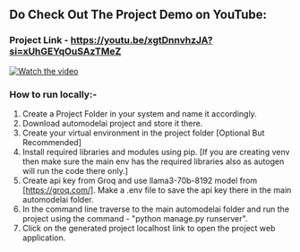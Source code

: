 ## Do Check Out The Project Demo on YouTube:

### Project Link - https://youtu.be/xgtDnnvhzJA?si=xUhGEYqOuSAzTMeZ

[![Watch the video](https://img.youtube.com/vi/xgtDnnvhzJA/0.jpg)](https://www.youtube.com/watch?v=xgtDnnvhzJA)

### How to run locally:-
  1) Create a Project Folder in your system and name it accordingly.
  2) Download automodelai project and store it there.
  3) Create your virtual environment in the project folder [Optional But Recommended]
  4) Install required libraries and modules using pip. [If you are creating venv then make sure the main env has the required libraries also as autogen will run the code there only.]
  5) Create api key from Groq and use llama3-70b-8192 model from [https://groq.com/]. Make a .env file to save the api key there in the main automodelai folder.
  6) In the command line traverse to the main automodelai folder and run the project using the command - "python manage.py runserver".
  7) Click on the generated project localhost link to open the project web application.
